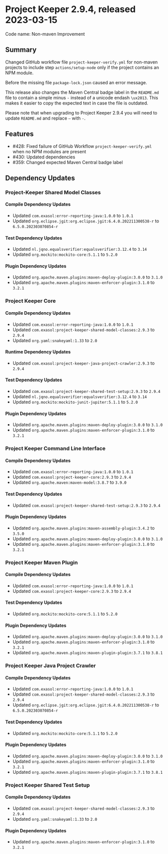 # Project Keeper 2.9.4, released 2023-03-15

Code name: Non-maven Improvement

## Summary

Changed GitHub workflow file `project-keeper-verify.yml` for non-maven projects to include step `actions/setup-node` only if the project contains an NPM module.

Before the missing file `package-lock.json` caused an error message.

This release also changes the Maven Central badge label in the `README.md` file to contain a simple minus `-` instead of a unicode endash `\ux2013`. This makes it easier to copy the expected text in case the file is outdated.

Please note that when upgrading to Project Keeper 2.9.4 you will need to update `README.md` and replace `–` with `-`.

## Features

* #428: Fixed failure of GitHub Workflow `project-keeper-verify.yml` when no NPM modules are present
* #430: Updated dependencies
* #359: Changed expected Maven Central badge label

## Dependency Updates

### Project-Keeper Shared Model Classes

#### Compile Dependency Updates

* Updated `com.exasol:error-reporting-java:1.0.0` to `1.0.1`
* Updated `org.eclipse.jgit:org.eclipse.jgit:6.4.0.202211300538-r` to `6.5.0.202303070854-r`

#### Test Dependency Updates

* Updated `nl.jqno.equalsverifier:equalsverifier:3.12.4` to `3.14`
* Updated `org.mockito:mockito-core:5.1.1` to `5.2.0`

#### Plugin Dependency Updates

* Updated `org.apache.maven.plugins:maven-deploy-plugin:3.0.0` to `3.1.0`
* Updated `org.apache.maven.plugins:maven-enforcer-plugin:3.1.0` to `3.2.1`

### Project Keeper Core

#### Compile Dependency Updates

* Updated `com.exasol:error-reporting-java:1.0.0` to `1.0.1`
* Updated `com.exasol:project-keeper-shared-model-classes:2.9.3` to `2.9.4`
* Updated `org.yaml:snakeyaml:1.33` to `2.0`

#### Runtime Dependency Updates

* Updated `com.exasol:project-keeper-java-project-crawler:2.9.3` to `2.9.4`

#### Test Dependency Updates

* Updated `com.exasol:project-keeper-shared-test-setup:2.9.3` to `2.9.4`
* Updated `nl.jqno.equalsverifier:equalsverifier:3.12.4` to `3.14`
* Updated `org.mockito:mockito-junit-jupiter:5.1.1` to `5.2.0`

#### Plugin Dependency Updates

* Updated `org.apache.maven.plugins:maven-deploy-plugin:3.0.0` to `3.1.0`
* Updated `org.apache.maven.plugins:maven-enforcer-plugin:3.1.0` to `3.2.1`

### Project Keeper Command Line Interface

#### Compile Dependency Updates

* Updated `com.exasol:error-reporting-java:1.0.0` to `1.0.1`
* Updated `com.exasol:project-keeper-core:2.9.3` to `2.9.4`
* Updated `org.apache.maven:maven-model:3.8.7` to `3.9.0`

#### Test Dependency Updates

* Updated `com.exasol:project-keeper-shared-test-setup:2.9.3` to `2.9.4`

#### Plugin Dependency Updates

* Updated `org.apache.maven.plugins:maven-assembly-plugin:3.4.2` to `3.5.0`
* Updated `org.apache.maven.plugins:maven-deploy-plugin:3.0.0` to `3.1.0`
* Updated `org.apache.maven.plugins:maven-enforcer-plugin:3.1.0` to `3.2.1`

### Project Keeper Maven Plugin

#### Compile Dependency Updates

* Updated `com.exasol:error-reporting-java:1.0.0` to `1.0.1`
* Updated `com.exasol:project-keeper-core:2.9.3` to `2.9.4`

#### Test Dependency Updates

* Updated `org.mockito:mockito-core:5.1.1` to `5.2.0`

#### Plugin Dependency Updates

* Updated `org.apache.maven.plugins:maven-deploy-plugin:3.0.0` to `3.1.0`
* Updated `org.apache.maven.plugins:maven-enforcer-plugin:3.1.0` to `3.2.1`
* Updated `org.apache.maven.plugins:maven-plugin-plugin:3.7.1` to `3.8.1`

### Project Keeper Java Project Crawler

#### Compile Dependency Updates

* Updated `com.exasol:error-reporting-java:1.0.0` to `1.0.1`
* Updated `com.exasol:project-keeper-shared-model-classes:2.9.3` to `2.9.4`
* Updated `org.eclipse.jgit:org.eclipse.jgit:6.4.0.202211300538-r` to `6.5.0.202303070854-r`

#### Test Dependency Updates

* Updated `org.mockito:mockito-core:5.1.1` to `5.2.0`

#### Plugin Dependency Updates

* Updated `org.apache.maven.plugins:maven-deploy-plugin:3.0.0` to `3.1.0`
* Updated `org.apache.maven.plugins:maven-enforcer-plugin:3.1.0` to `3.2.1`
* Updated `org.apache.maven.plugins:maven-plugin-plugin:3.7.1` to `3.8.1`

### Project Keeper Shared Test Setup

#### Compile Dependency Updates

* Updated `com.exasol:project-keeper-shared-model-classes:2.9.3` to `2.9.4`
* Updated `org.yaml:snakeyaml:1.33` to `2.0`

#### Plugin Dependency Updates

* Updated `org.apache.maven.plugins:maven-enforcer-plugin:3.1.0` to `3.2.1`
